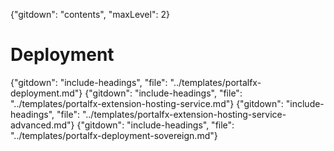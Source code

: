 {"gitdown": "contents", "maxLevel": 2}

# Deployment
{"gitdown": "include-headings", "file": "../templates/portalfx-deployment.md"}
{"gitdown": "include-headings", "file": "../templates/portalfx-extension-hosting-service.md"}
{"gitdown": "include-headings", "file": "../templates/portalfx-extension-hosting-service-advanced.md"}
{"gitdown": "include-headings", "file": "../templates/portalfx-deployment-sovereign.md"}

